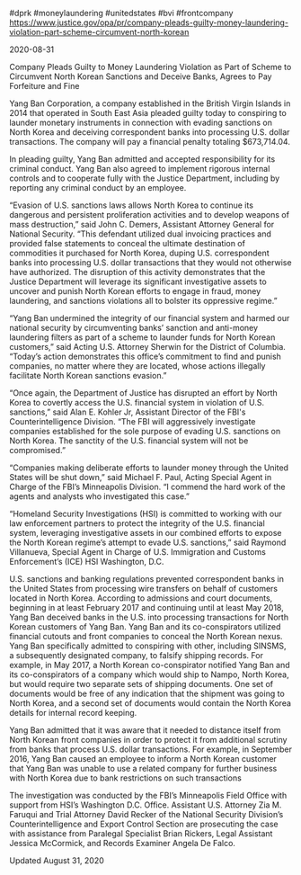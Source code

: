 #dprk 
#moneylaundering 
#unitedstates 
#bvi 
#frontcompany 
https://www.justice.gov/opa/pr/company-pleads-guilty-money-laundering-violation-part-scheme-circumvent-north-korean

2020-08-31

Company Pleads Guilty to Money Laundering Violation as Part of Scheme to Circumvent North Korean Sanctions and Deceive Banks, Agrees to Pay Forfeiture and Fine

Yang Ban Corporation, a company established in the British Virgin Islands in 2014 that operated in South East Asia pleaded guilty today to conspiring to launder monetary instruments in connection with evading sanctions on North Korea and deceiving correspondent banks into processing U.S. dollar transactions.  The company will pay a financial penalty totaling $673,714.04. 

In pleading guilty, Yang Ban admitted and accepted responsibility for its criminal conduct.  Yang Ban also agreed to implement rigorous internal controls and to cooperate fully with the Justice Department, including by reporting any criminal conduct by an employee.

“Evasion of U.S. sanctions laws allows North Korea to continue its dangerous and persistent proliferation activities and to develop weapons of mass destruction,” said John C. Demers, Assistant Attorney General for National Security.  “This defendant utilized dual invoicing practices and provided false statements to conceal the ultimate destination of commodities it purchased for North Korea, duping U.S. correspondent banks into processing U.S. dollar transactions that they would not otherwise have authorized.  The disruption of this activity demonstrates that the Justice Department will leverage its significant investigative assets to uncover and punish North Korean efforts to engage in fraud, money laundering, and sanctions violations all to bolster its oppressive regime.”

“Yang Ban undermined the integrity of our financial system and harmed our national security by circumventing banks’ sanction and anti-money laundering filters as part of a scheme to launder funds for North Korean customers,” said Acting U.S. Attorney Sherwin for the District of Columbia.  “Today’s action demonstrates this office’s commitment to find and punish companies, no matter where they are located, whose actions illegally facilitate North Korean sanctions evasion.”

“Once again, the Department of Justice has disrupted an effort by North Korea to covertly access the U.S. financial system in violation of U.S. sanctions,” said Alan E. Kohler Jr, Assistant Director of the FBI's Counterintelligence Division.  “The FBI will aggressively investigate companies established for the sole purpose of evading U.S. sanctions on North Korea.  The sanctity of the U.S. financial system will not be compromised.”

“Companies making deliberate efforts to launder money through the United States will be shut down,” said Michael F. Paul, Acting Special Agent in Charge of the FBI’s Minneapolis Division.  “I commend the hard work of the agents and analysts who investigated this case.”

“Homeland Security Investigations (HSI) is committed to working with our law enforcement partners to protect the integrity of the U.S. financial system, leveraging  investigative assets in our combined efforts to expose the North Korean regime’s attempt to evade U.S. sanctions,” said Raymond Villanueva, Special Agent in Charge of U.S. Immigration and Customs Enforcement’s (ICE) HSI Washington, D.C.

U.S. sanctions and banking regulations prevented correspondent banks in the United States from processing wire transfers on behalf of customers located in North Korea.  According to admissions and court documents, beginning in at least February 2017 and continuing until at least May 2018, Yang Ban deceived banks in the U.S. into processing transactions for North Korean customers of Yang Ban.  Yang Ban and its co-conspirators utilized financial cutouts and front companies to conceal the North Korean nexus.  Yang Ban specifically admitted to conspiring with other, including SINSMS, a subsequently designated company, to falsify shipping records.  For example, in May 2017, a North Korean co-conspirator notified Yang Ban and its co-conspirators of a company which would ship to Nampo, North Korea, but would require two separate sets of shipping documents.  One set of documents would be free of any indication that the shipment was going to North Korea, and a second set of documents would contain the North Korea details for internal record keeping.

Yang Ban admitted that it was aware that it needed to distance itself from North Korean front companies in order to protect it from additional scrutiny from banks that process U.S. dollar transactions.  For example, in September 2016, Yang Ban caused an employee to inform a North Korean customer that Yang Ban was unable to use a related company for further business with North Korea due to bank restrictions on such transactions

The investigation was conducted by the FBI’s Minneapolis Field Office with support from HSI’s Washington D.C. Office.  Assistant U.S. Attorney Zia M. Faruqui and Trial Attorney David Recker of the National Security Division’s Counterintelligence and Export Control Section are prosecuting the case with assistance from Paralegal Specialist Brian Rickers, Legal Assistant Jessica McCormick, and Records Examiner Angela De Falco.

Updated August 31, 2020